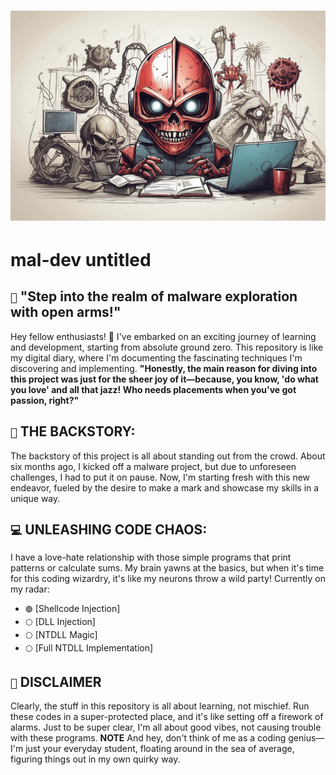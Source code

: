 <h1 align="center">
 <img src="images/malware_development_3.jpg" />
</h1>

# mal-dev untitled

## `👋` "Step into the realm of malware exploration with open arms!"

Hey fellow enthusiasts! 🚀 I've embarked on an exciting journey of learning and development, starting from absolute ground zero. This repository is like my digital diary, where I'm documenting the fascinating techniques I'm discovering and implementing. **"Honestly, the main reason for diving into this project was just for the sheer joy of it—because, you know, 'do what you love' and all that jazz! Who needs placements when you've got passion, right?"**

## `🚀` THE BACKSTORY:

The backstory of this project is all about standing out from the crowd. About six months ago, I kicked off a malware project, but due to unforeseen challenges, I had to put it on pause. Now, I'm starting fresh with this new endeavor, fueled by the desire to make a mark and showcase my skills in a unique way.

## `💻` UNLEASHING CODE CHAOS:

I have a love-hate relationship with those simple programs that print patterns or calculate sums. My brain yawns at the basics, but when it's time for this coding wizardry, it's like my neurons throw a wild party! Currently on my radar:

- `🟢` [Shellcode Injection]
- `⚪` [DLL Injection]
- `⚪` [NTDLL Magic]
- `⚪` [Full NTDLL Implementation]

## `🛑` DISCLAIMER

Clearly, the stuff in this repository is all about learning, not mischief. Run these codes in a super-protected place, and it's like setting off a firework of alarms. Just to be super clear, I'm all about good vibes, not causing trouble with these programs. 
**NOTE** And hey, don't think of me as a coding genius—I'm just your everyday student, floating around in the sea of average, figuring things out in my own quirky way.

